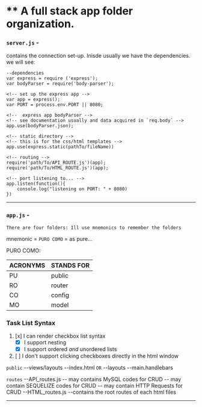 # ** A full stack app folder organization.

###   `server.js` - 
  
  contains the connection set-up.  Inisde usually we have the dependencies.
we will see:

```
--dependencies
var express = require ('express');
var bodyParser = require('body-parser');
```
```
<!-- set up the express app -->
var app = express();
var PORT = process.env.PORT || 8080;
```
```
<!--  express app bodyParser -->
<!-- see documentation usually and data acquired in `req.body` -->
app.use(bodyParser.json); 
```
```
<!-- static directory -->
<!-- this is for the css/html templates -->
app.use(express.static(pathTo/fileName))
```
```
<!-- routing -->
require('path/To/API_ROUTE.js')(app);
require('path/To/HTML_ROUTE.js')(app);
```

```
<!-- port listening to... -->
app.listen(function(){
	console.log("listening on PORT: " + 8080)
})
```

*****************************
###   `app.js` - 

`There are four folders: Ill use mnemonics to remember the folders`

mnemonic = `PURO COMO` = as pure...

PURO COMO:

ACRONYMS  | STANDS FOR
------------- | -------------
PU  | public
RO | router
CO  | config
MO | model

### Task List Syntax
1. [x] I can render checkbox list syntax
	* [x] I support nesting
	* [x] I support ordered *and* unordered lists
2. [ ] I don't support clicking checkboxes directly in the html window


`public`
--views/layouts
	--index.html `OR`
	--layouts
		--main.handlebars

`routes`
--API_routes.js
	-- may contains MySQL codes for CRUD
	-- may contain SEQUELIZE codes for CRUD
	-- may contain HTTP Requests for CRUD
--HTML_routes.js
	--contains the root routes of each html files

	

*****************************











